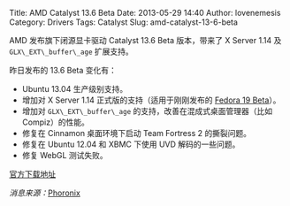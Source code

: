 Title: AMD Catalyst 13.6 Beta
Date: 2013-05-29 14:40
Author: lovenemesis
Category: Drivers
Tags: Catalyst
Slug: amd-catalyst-13-6-beta

AMD 发布旗下闭源显卡驱动 Catalyst 13.6 Beta 版本，带来了 X Server 1.14
及 `GLX\_EXT\_buffer\_age` 扩展支持。

昨日发布的 13.6 Beta 变化有：

-   Ubuntu 13.04 生产级别支持。
-   增加对 X Server 1.14 正式版的支持（适用于刚刚发布的 [Fedora 19
    Beta](http://linuxtoy.org/archives/fedora-19-beta.html)）。
-   增加对 `GLX\_EXT\_buffer\_age`
    的支持，改善在混成式桌面管理器（比如 Compiz）的性能。
-   修复在 Cinnamon 桌面环境下启动 Team Fortress 2 的撕裂问题。
-   修复在 Ubuntu 12.04 和 XBMC 下使用 UVD 解码的一些问题。
-   修复 WebGL 测试失败。

[官方下载地址](http://www2.ati.com/drivers/beta/amd-driver-installer-catalyst-13-6-beta-x86.x86_64.zip)

*消息来源：*[Phoronix](http://www.phoronix.com/scan.php?page=news_item&px=MTM4MDQ)
